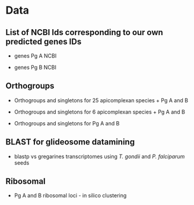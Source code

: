 # Data

## List of NCBI Ids corresponding to our own predicted genes IDs

* genes Pg A NCBI

* genes Pg B NCBI

## Orthogroups

* Orthogroups and singletons for 25 apicomplexan species + Pg A and B

* Orthogroups and singletons for 6 apicomplexan species + Pg A and B

* Orthogroups and singletons for Pg A and B

## BLAST for glideosome datamining

* blastp vs gregarines transcriptomes using *T. gondii* and *P. falciparum* seeds

## Ribosomal

* Pg A and B ribosomal loci - in silico clustering

